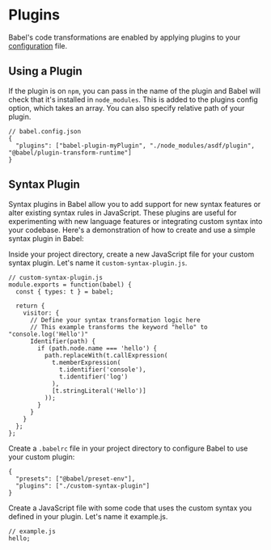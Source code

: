 # Plugins

Babel's code transformations are enabled by applying plugins to your [configuration](https://github.com/KrYP70N/BABEL_TUTORIAL/tree/feature/configuration) file.


## Using a Plugin

If the plugin is on `npm`, you can pass in the name of the plugin and Babel will check that it's installed in `node_modules`. This is added to the plugins config option, which takes an array. You can also specify relative path of your plugin.

```
// babel.config.json
{
  "plugins": ["babel-plugin-myPlugin", "./node_modules/asdf/plugin", "@babel/plugin-transform-runtime"]
}
```


## Syntax Plugin

Syntax plugins in Babel allow you to add support for new syntax features or alter existing syntax rules in JavaScript. These plugins are useful for experimenting with new language features or integrating custom syntax into your codebase. Here's a demonstration of how to create and use a simple syntax plugin in Babel:

Inside your project directory, create a new JavaScript file for your custom syntax plugin. Let's name it `custom-syntax-plugin.js`.

```
// custom-syntax-plugin.js
module.exports = function(babel) {
  const { types: t } = babel;

  return {
    visitor: {
      // Define your syntax transformation logic here
      // This example transforms the keyword "hello" to "console.log('Hello')"
      Identifier(path) {
        if (path.node.name === 'hello') {
          path.replaceWith(t.callExpression(
            t.memberExpression(
              t.identifier('console'),
              t.identifier('log')
            ),
            [t.stringLiteral('Hello')]
          ));
        }
      }
    }
  };
};
```

Create a `.babelrc` file in your project directory to configure Babel to use your custom plugin:

```
{
  "presets": ["@babel/preset-env"],
  "plugins": ["./custom-syntax-plugin"]
}
```

Create a JavaScript file with some code that uses the custom syntax you defined in your plugin. Let's name it example.js.

```
// example.js
hello;
```











